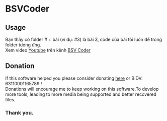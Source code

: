 # BSVCoder
## Usage
Bạn thấy có folder # + bài (ví dụ: #3) là bài 3, code của bài tôi luôn để trong folder tương ứng. <br>
Xem video [Youtube](https://www.youtube.com/playlist?list=PLIdTPrZ007WmFL4DVa6pzY6kT4IMieiyb) trên kênh [BSV Coder](https://www.youtube.com/@BSVCoder)

## Donation
If this software helped you please consider donating [here](https://www.Paypal.me/BSVPay) or  BIDV: 63110001165789 !\
Donations will encourage me to keep working on this software,To develop more tools, leading to more media being supported and better recovered files.

### Thank you.
